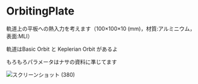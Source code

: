 # OrbitingPlate

軌道上の平板への熱入力を考えます（100×100×10 (mm)，材質:アルミニウム，表面:MLI）

軌道はBasic Orbit と Keplerian Orbit があるよ

もろもろパラメータはナサの資料に準じてます

![スクリーンショット (380)](https://user-images.githubusercontent.com/80445477/135244409-1c7fc150-dd90-4830-a8fb-a836fe881144.png)

